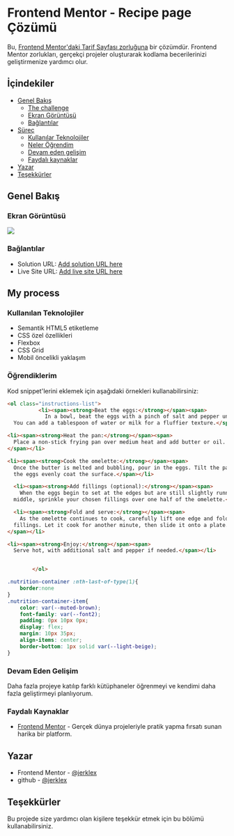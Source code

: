 
# Frontend Mentor - Recipe page Çözümü

Bu, [Frontend Mentor'daki Tarif Sayfası zorluğuna](https://www.frontendmentor.io/challenges/recipe-page-KiTsR8QQKm) bir çözümdür. Frontend Mentor zorlukları, gerçekçi projeler oluşturarak kodlama becerilerinizi geliştirmenize yardımcı olur.

## İçindekiler
- [Genel Bakış](#genel-bakış)
  - [The challenge](#the-challenge)
  - [Ekran Görüntüsü](#ekran-görüntüsü)
  - [Bağlantılar](#bağlantılar)
- [Süreç](#Süreç)
  - [Kullanılar Teknolojiler](#kullanılar-teknolojiler)
  - [Neler Öğrendim](#neler-öğrendim)
  - [Devam eden gelişim](#devam-eden-gelişim)
  - [Faydalı kaynaklar](#faydalı-kaynaklar)
- [Yazar](#yazar)
- [Teşekkürler](#teşekkürler)

## Genel Bakış

### Ekran Görüntüsü

![](./ss.png)

### Bağlantılar

- Solution URL: [Add solution URL here](https://your-solution-url.com)
- Live Site URL: [Add live site URL here](https://your-live-site-url.com)

## My process

### Kullanılan Teknolojiler

- Semantik HTML5 etiketleme
- CSS özel özellikleri
- Flexbox
- CSS Grid
- Mobil öncelikli yaklaşım

### Öğrendiklerim

Kod snippet'lerini eklemek için aşağıdaki örnekleri kullanabilirsiniz:

```html
<ol class="instructions-list">
          <li><span><strong>Beat the eggs:</strong></span><span>
            In a bowl, beat the eggs with a pinch of salt and pepper until they are well mixed. 
  You can add a tablespoon of water or milk for a fluffier texture.</span></li>

<li><span><strong>Heat the pan:</strong></span><span>
  Place a non-stick frying pan over medium heat and add butter or oil.
</span></li>

<li><span><strong>Cook the omelette:</strong></span><span>
  Once the butter is melted and bubbling, pour in the eggs. Tilt the pan to ensure 
  the eggs evenly coat the surface.</span></li>

  <li><span><strong>Add fillings (optional):</strong></span><span>
    When the eggs begin to set at the edges but are still slightly runny in the 
  middle, sprinkle your chosen fillings over one half of the omelette.</span></li>

  <li><span><strong>Fold and serve:</strong></span><span>
    As the omelette continues to cook, carefully lift one edge and fold it over the 
  fillings. Let it cook for another minute, then slide it onto a plate.
</span></li>

<li><span><strong>Enjoy:</strong></span><span>
  Serve hot, with additional salt and pepper if needed.</span></li>


        </ol>
```
```css
.nutrition-container :nth-last-of-type(1){
    border:none
}
.nutrition-container-item{
    color: var(--muted-brown);
    font-family: var(--font2);
    padding: 0px 10px 0px;
    display: flex;
    margin: 10px 35px;
    align-items: center;
    border-bottom: 1px solid var(--light-beige);
}
```
### Devam Eden Gelişim

Daha fazla projeye katılıp farklı kütüphaneler öğrenmeyi ve kendimi daha fazla geliştirmeyi planlıyorum.

### Faydalı Kaynaklar

- [Frontend Mentor](https://www.frontendmentor.io/) - Gerçek dünya projeleriyle pratik yapma fırsatı sunan harika bir platform.

## Yazar

- Frontend Mentor - [@jerklex](https://www.frontendmentor.io/profile/jerklex)
- github - [@jerklex](https://https://github.com/jerklex)

## Teşekkürler

Bu projede size yardımcı olan kişilere teşekkür etmek için bu bölümü kullanabilirsiniz.
